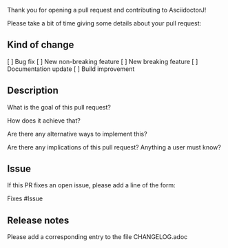Thank you for opening a pull request and contributing to AsciidoctorJ!

Please take a bit of time giving some details about your pull request:

## Kind of change

[ ] Bug fix
[ ] New non-breaking feature
[ ] New breaking feature
[ ] Documentation update
[ ] Build improvement

## Description

What is the goal of this pull request?

How does it achieve that?

Are there any alternative ways to implement this?

Are there any implications of this pull request? Anything a user must know?

## Issue

If this PR fixes an open issue, please add a line of the form:

Fixes #Issue 


## Release notes

Please add a corresponding entry to the file CHANGELOG.adoc